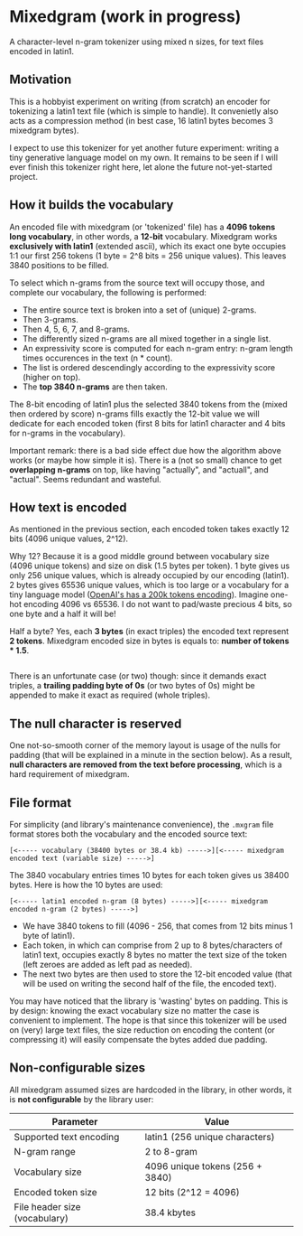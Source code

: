 # Mixedgram (work in progress)

A character-level n-gram tokenizer using mixed n sizes, for text files encoded in latin1.

## Motivation

This is a hobbyist experiment on writing (from scratch) an encoder for tokenizing a latin1 text file (which is simple to
handle). It convenietly also acts as a compression method (in best case, 16 latin1 bytes becomes 3 mixedgram bytes).

I expect to use this tokenizer for yet another future experiment: writing a tiny generative language model on my own.
It remains to be seen if I will ever finish this tokenizer right here, let alone the future not-yet-started project.

## How it builds the vocabulary

An encoded file with mixedgram (or 'tokenized' file) has a **4096 tokens long vocabulary**, in other words, a **12-bit**
vocabulary. Mixedgram works **exclusively with latin1** (extended ascii), which its exact one byte occupies 1:1 our
first 256 tokens (1 byte = 2^8 bits = 256 unique values). This leaves 3840 positions to be filled.

To select which n-grams from the source text will occupy those, and complete our vocabulary, the following is performed:

- The entire source text is broken into a set of (unique) 2-grams.
- Then 3-grams.
- Then 4, 5, 6, 7, and 8-grams.
- The differently sized n-grams are all mixed together in a single list.
- An expressivity score is computed for each n-gram entry: n-gram length times occurences in the text (n * count).
- The list is ordered descendingly according to the expressivity score (higher on top).
- The **top 3840 n-grams** are then taken.

The 8-bit encoding of latin1 plus the selected 3840 tokens from the (mixed then ordered by score) n-grams fills exactly
the 12-bit value we will dedicate for each encoded token (first 8 bits for latin1 character and 4 bits for n-grams in
the vocabulary).

Important remark: there is a bad side effect due how the algorithm above works (or maybe how simple it is). There is a
(not so small) chance to get **overlapping n-grams** on top, like having "actually", and "actuall", and "actual". Seems
redundant and wasteful.

## How text is encoded

As mentioned in the previous section, each encoded token takes exactly 12 bits (4096 unique values, 2^12).

Why 12? Because it is a good middle ground between vocabulary size (4096 unique tokens) and size on disk (1.5 bytes per
token).  1 byte gives us only 256 unique values, which is already occupied by our encoding (latin1). 2 bytes gives 65536
unique values, which is too large or a vocabulary for a tiny language model
([OpenAI's has a 200k tokens encoding](https://github.com/openai/tiktoken)). Imagine one-hot encoding 4096 vs 65536.  I
do not want to pad/waste precious 4 bits, so one byte and a half it will be!

Half a byte? Yes, each **3 bytes** (in exact triples) the encoded text represent **2 tokens**. Mixedgram encoded size in
bytes is equals to: **number of tokens \* 1.5**.

![]()

There is an unfortunate case (or two) though: since it demands exact triples, a **trailing padding byte of 0s** (or two
bytes of 0s) might be appended to make it exact as required (whole triples).

## The null character is reserved

One not-so-smooth corner of the memory layout is usage of the nulls for padding (that will be explained in a minute in
the section below). As a result, **null characters are removed from the text before processing**, which is a hard
requirement of mixedgram.

## File format

For simplicity (and library's maintenance convenience), the `.mxgram` file format stores both the vocabulary and the
encoded source text:

```
[<----- vocabulary (38400 bytes or 38.4 kb) ----->][<----- mixedgram encoded text (variable size) ----->]
```

The 3840 vocabulary entries times 10 bytes for each token gives us 38400 bytes. Here is how the 10 bytes are used:

```
[<----- latin1 encoded n-gram (8 bytes) ----->][<----- mixedgram encoded n-gram (2 bytes) ----->]
```

- We have 3840 tokens to fill (4096 - 256, that comes from 12 bits minus 1 byte of latin1).
- Each token, in which can comprise from 2 up to 8 bytes/characters of latin1 text, occupies exactly 8 bytes no matter
the text size of the token (left zeroes are added as left pad as needed).
- The next two bytes are then used to store the 12-bit encoded value (that will be used on writing the second half of
the file, the encoded text).

You may have noticed that the library is 'wasting' bytes on padding. This is by design: knowing the exact vocabulary
size no matter the case is convenient to implement. The hope is that since this tokenizer will be used on (very) large
text files, the size reduction on encoding the content (or compressing it) will easily compensate the bytes added due
padding.

## Non-configurable sizes

All mixedgram assumed sizes are hardcoded in the library, in other words, it is **not configurable** by the library
user:

Parameter                     | Value
---------                     | ------
Supported text encoding       | latin1 (256 unique characters)
N-gram range                  | 2 to 8-gram
Vocabulary size               | 4096 unique tokens (256 + 3840)
Encoded token size            | 12 bits (2^12 = 4096)
File header size (vocabulary) | 38.4 kbytes
